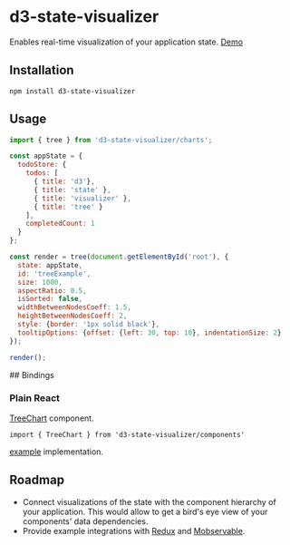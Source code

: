 d3-state-visualizer
===================
Enables real-time visualization of your application state. [Demo](http://romseguy.github.io/d3-state-visualizer)

## Installation

`npm install d3-state-visualizer`

## Usage

```javascript
import { tree } from 'd3-state-visualizer/charts';

const appState = {
  todoStore: {
    todos: [
      { title: 'd3'},
      { title: 'state' },
      { title: 'visualizer' },
      { title: 'tree' }
    ],
    completedCount: 1
  }
};

const render = tree(document.getElementById('root'), {
  state: appState,
  id: 'treeExample',
  size: 1000,
  aspectRatio: 0.5,
  isSorted: false,
  widthBetweenNodesCoeff: 1.5,
  heightBetweenNodesCoeff: 2,
  style: {border: '1px solid black'},
  tooltipOptions: {offset: {left: 30, top: 10}, indentationSize: 2}
});

render();
```

## Bindings

### Plain React

[TreeChart](https://github.com/romseguy/d3-state-visualizer/blob/master/src/components/TreeChart.js) component.

`import { TreeChart } from 'd3-state-visualizer/components'`

[example](https://github.com/romseguy/d3-state-visualizer/tree/master/examples/react-tree) implementation.

## Roadmap

* Connect visualizations of the state with the component hierarchy of your application. This would allow to get a bird's eye view of your components' data dependencies.
* Provide example integrations with [Redux](http://rackt.github.io/redux/index.html) and [Mobservable](http://mweststrate.github.io/mobservable/).
